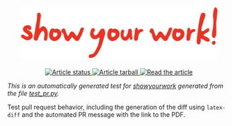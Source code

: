 <p align="center">
<a href="https://github.com/showyourwork/showyourwork">
<img width = "450" src="https://raw.githubusercontent.com/showyourwork/.github/main/images/showyourwork.png" alt="showyourwork"/>
</a>
<br>
<br>
<a href="https://github.com/showyourwork/test-pull-requests/actions/workflows/build.yml">
<img src="https://github.com/showyourwork/test-pull-requests/actions/workflows/build.yml/badge.svg?branch=main" alt="Article status"/>
</a>
<a href="https://github.com/showyourwork/test-pull-requests/raw/main-pdf/arxiv.tar.gz">
<img src="https://img.shields.io/badge/article-tarball-blue.svg?style=flat" alt="Article tarball"/>
</a>
<a href="https://github.com/showyourwork/test-pull-requests/raw/main-pdf/ms.pdf">
<img src="https://img.shields.io/badge/article-pdf-blue.svg?style=flat" alt="Read the article"/>
</a>
</p>

*This is an automatically generated test for [showyourwork](https://github.com/showyourwork/showyourwork) generated from the file [test_pr.py](https://github.com/showyourwork/showyourwork/blob/main/tests/integration/test_pr.py).*


Test pull request behavior, including the generation of the diff using
``latex-diff`` and the automated PR message with the link to the PDF.


